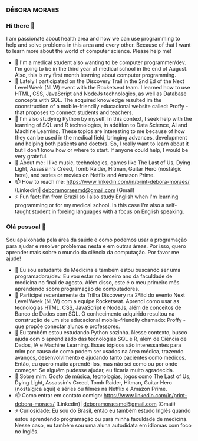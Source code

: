 ### DÉBORA MORAES

### Hi there 👋
I am passionate about health area and how we can use programming to help and solve problems in this area and every other. Because of that I want to learn more about the world of computer science. Please help me!
- 🔭 I'm a medical student also wanting to be computer programmer/dev. I'm going to be in the third year of medical school in the end of August. Also, this is my first month learning about computer programming.
- 🌱 Lately I participated on the Discovery Trail in the 2nd Ed of the Next Level Week (NLW) event with the Rocketseat team. I learned how to use HTML, CSS, JavaScript and NodeJs technologies, as well as Database concepts with SQL. The acquired knowledge resulted im the coonstruction of a mobile-friendlly educacional website called: Proffy - that proposes to connect students and teachers.
- 🤔 I'm also studying Python by myself. In this context, I seek help with the learning of SQL and R technologies, in addition to Data Science, AI and Machine Learning. These topics are interesting to me because of how they can be used in the medical field, bringing advances, development and helping both patients and doctors. So, I really want to learn about it but I don't know how or where to start. If anyone could help, I would be very grateful.
- 💬 About me: I like music, technologies, games like The Last of Us, Dying Light, Assassin's Creed, Tomb Raider, Hitman, Guitar Hero (nostalgic here), and series or movies on Netflix and Amazon Prime.
- 📫 How to reach me: https://www.linkedin.com/in/print-debora-moraes/ (Linkedin)| deboramoraesmd@gmail.com (Gmail)
- ⚡ Fun fact: I'm from Brazil so I also study English when I'm learning programming or for my medical school. In this case I'm also a self-taught student in foreing languages with a focus on English speaking.


### Olá pessoal 👋
Sou apaixonada pela área da saúde e como podemos usar a programação para ajudar e resolver problemas nesta e em outras áreas. Por isso, quero aprender mais sobre o mundo da ciência da computação. Por favor me ajude!
- 🔭 Eu sou estudante de Medicina e também estou buscando ser uma programadora/dev. Eu vou estar no terceiro ano da faculdade de medicina no final de agosto. Além disso, este é o meu primeiro mês aprendendo sobre programação de computadores.
- 🌱 Participei recentemente da Trilha Discovery na 2ªEd do evento Next Level Week (NLW) com a equipe Rocketseat. Aprendi como usar as tecnologias HTML, CSS, JavaScript e NodeJs, além de conceitos de Banco de Dados com SQL. O conhecimento adquirido resultou na construção de um site educacional mobile-friendlly chamado: Proffy - que propõe conectar alunos e professores.
- 🤔 Eu também estou estudando Python sozinha. Nesse contexto, busco ajuda com o aprendizado das tecnologias SQL e R, além de Ciência de Dados, IA e Machine Learning. Esses tópicos são interessantes para mim por causa de como podem ser usados na área médica, trazendo avanços, desenvolvimento e ajudando tanto pacientes como médicos. Então, eu quero muito aprendê-los, mas não sei como ou por onde começar. Se alguém pudesse ajudar, eu ficaria muito agradecida.
- 💬 Sobre mim: Gosto de música, tecnologias, jogos como The Last of Us, Dying Light, Assassin's Creed, Tomb Raider, Hitman, Guitar Hero (nostálgica aqui) e séries ou filmes na Netflix e Amazon Prime.
- 📫 Como entrar em contato comigo: https://www.linkedin.com/in/print-debora-moraes/ (Linkedin)| deboramoraesmd@gmail.com (Gmail)
- ⚡ Curiosidade: Eu sou do Brasil, então eu também estudo Inglês quando estou aprendendo programação ou para minha faculdade de medicina. Nesse caso, eu também sou uma aluna autodidata em idiomas com foco no Inglês.
